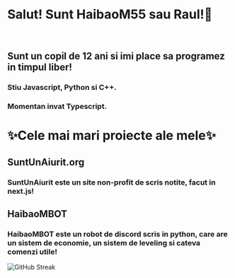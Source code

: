 <h1>Salut! Sunt HaibaoM55 sau Raul!👋</h1>
<br>
<h2>Sunt un copil de 12 ani si imi place sa programez in timpul liber!</h2>
<h3>Stiu Javascript, Python si C++.</h3>
<h3>Momentan invat Typescript.</h3>
<h1>✨Cele mai mari proiecte ale mele✨</h1>
<h2>SuntUnAiurit.org</h2>
<h3>SuntUnAiurit este un site non-profit de scris notite, facut in next.js!</h3>
<h2>HaibaoMBOT</h2>
<h3>HaibaoMBOT este un robot de discord scris in python, care are un sistem de economie, un sistem de leveling si cateva comenzi utile!</h3>
<img src="https://streak-stats.demolab.com?user=HaibaoM55" alt="GitHub Streak" />
